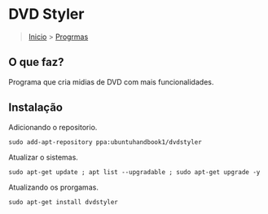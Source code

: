DVD Styler
==================================================

> [Inicio](index.md) > [Progrmas](index.md#Programas)

O que faz?
------------------------------------------------

Programa que cria midias de DVD com mais funcionalidades.

Instalação
----------------------------------------

Adicionando o repositorio.

`sudo add-apt-repository ppa:ubuntuhandbook1/dvdstyler`

Atualizar o sistemas.

`sudo apt-get update ; apt list --upgradable ; sudo apt-get upgrade -y`

Atualizando os prorgamas.

`sudo apt-get install dvdstyler`
